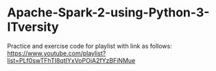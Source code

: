# Apache-Spark-2-using-Python-3-ITversity
Practice and exercise code for playlist with link as follows:  
https://www.youtube.com/playlist?list=PLf0swTFhTI8qtIYxVoPOjA2fYzBFiNMue


